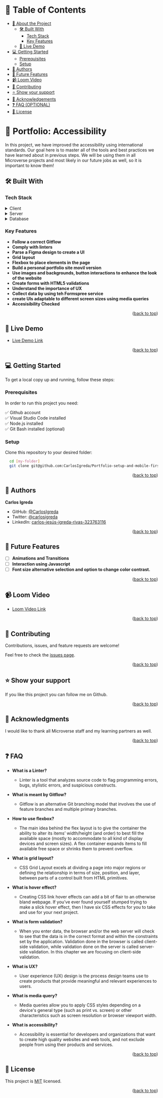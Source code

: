 <a name="readme-top"></a>

# 📗 Table of Contents

- [📖 About the Project](#about-project)
  - [🛠 Built With](#built-with)
    - [Tech Stack](#tech-stack)
    - [Key Features](#key-features)
  - [🚀 Live Demo](#live-demo)
- [💻 Getting Started](#getting-started)
  - [Prerequisites](#prerequisites)
  - [Setup](#setup)
- [👥 Authors](#authors)
- [🔭 Future Features](#future-features)
- [📹 Loom Video](#loom-video)
- [🤝 Contributing](#contributing)
- [⭐️ Show your support](#support)
- [🙏 Acknowledgements](#acknowledgements)
- [❓ FAQ (OPTIONAL)](#faq)
- [📝 License](#license)

# 📖 Portfolio: Accessibility <a name="about-project"></a>

In this project, we have improved the accessibility using international standards. Our goal here is to master all of the tools and best practices we have learned about in previous steps. We will be using them in all Microverse projects and most likely in our future jobs as well, so it is important to know them!

## 🛠 Built With <a name="built-with"></a>

### Tech Stack <a name="tech-stack"></a>

<details>
  <summary>Client</summary>
  <ul>
    <li><a href="https://www.hostinger.com/tutorials/what-is-html">HTML</a></li>
    <li><a href="https://www.hostinger.com/tutorials/what-is-css">CSS</a></li>
  </ul>
</details>

<details>
  <summary>Server</summary>
  <ul>
    <li>N/A</li>
  </ul>
</details>

<details>
<summary>Database</summary>
  <ul>
    <li>N/A</li>
  </ul>
</details>

### Key Features <a name="key-features"></a>

- **Follow a correct Gitflow**
- **Comply with linters**
- **Parse a Figma design to create a UI**
- **Grid layout**
- **Flexbox to place elements in the page**
- **Build a personal portfolio site movil version**
- **Use images and backgrounds, button interactions to enhance the look of the website**
- **Create forms with HTML5 validations**
- **Understand the importance of UX**
- **Collect data by using teh Formspree service**
- **create UIs adaptable to different screen sizes using media queries**
- **Accesisibility Checked**

<p align="right">(<a href="#readme-top">back to top</a>)</p>

## 🚀 Live Demo <a name="live-demo"></a>

- [Live Demo Link](https://carlosigreda.github.io)

<p align="right">(<a href="#readme-top">back to top</a>)</p>

## 💻 Getting Started <a name="getting-started"></a>

To get a local copy up and running, follow these steps:

### Prerequisites

In order to run this project you need:

✅ Github account <br>
✅ Visual Studio Code installed <br>
✅ Node.js installed <br>
✅ Git Bash installed (optional)   

### Setup

Clone this repository to your desired folder:

```sh
  cd [my-folder]
  git clone git@github.com:CarlosIgreda/Portfolio-setup-and-mobile-first.git
```

<p align="right">(<a href="#readme-top">back to top</a>)</p>

## 👥 Authors <a name="authors"></a>
**Carlos Igreda**
- GitHub: [@CarlosIgreda](https://github.com/CarlosIgreda)
- Twitter: [@carlosigreda](https://twitter.com/carlosigreda)
- LinkedIn: [carlos-jesús-igreda-rivas-323763116](https://www.linkedin.com/in/carlos-jes%C3%BAs-igreda-rivas-323763116/)

<p align="right">(<a href="#readme-top">back to top</a>)</p>

## 🔭 Future Features <a name="future-features"></a>

- [ ] **Animations and Transitions**
- [ ] **Interaction using Javascript**
- [ ] **Font size alternative selection and option to change color contrast.**

<p align="right">(<a href="#readme-top">back to top</a>)</p>

## 📹 Loom Video <a name="loom-video"></a>

- [Loom Video Link](https://www.loom.com/share/e7a91bdbbc324184b422750316361bf4)

<p align="right">(<a href="#readme-top">back to top</a>)</p>

## 🤝 Contributing <a name="contributing"></a>

Contributions, issues, and feature requests are welcome!

Feel free to check the [issues page](../../issues/).

<p align="right">(<a href="#readme-top">back to top</a>)</p>

## ⭐️ Show your support <a name="support"></a>

If you like this project you can follow me on Github.

<p align="right">(<a href="#readme-top">back to top</a>)</p>

## 🙏 Acknowledgments <a name="acknowledgements"></a>

I would like to thank all Microverse staff and my learning partners as well.

<p align="right">(<a href="#readme-top">back to top</a>)</p>

## ❓ FAQ <a name="faq"></a>

- **What is a Linter?**

  - Linter is a tool that analyzes source code to flag programming errors, bugs, stylistic errors, and suspicious constructs.

- **What is meant by Gitflow?**

  - Gitflow is an alternative Git branching model that involves the use of feature branches and multiple primary branches.

- **How to use flexbox?**

  - The main idea behind the flex layout is to give the container the ability to alter its items’ width/height (and order) to  best fill the available space (mostly to accommodate to all kind of display devices and screen sizes). A flex container expands items to fill available free space or shrinks them to prevent overflow.

- **What is grid layout?**

  - CSS Grid Layout excels at dividing a page into major regions or defining the relationship in terms of size, position, and layer, between parts of a control built from HTML primitives.

- **What is hover effect?**

  - Creating CSS link hover effects can add a bit of flair to an otherwise bland webpage. If you’ve ever found yourself stumped trying to make a slick hover effect, then I have six CSS effects for you to take and use for your next project.

- **What is form validation?**

  - When you enter data, the browser and/or the web server will check to see that the data is in the correct format and within the constraints set by the application. Validation done in the browser is called client-side validation, while validation done on the server is called server-side validation. In this chapter we are focusing on client-side validation.

- **What is UX?**

  - User experience (UX) design is the process design teams use to create products that provide meaningful and relevant experiences to users. 

- **What is media query?**

  - Media queries allow you to apply CSS styles depending on a device's general type (such as print vs. screen) or other characteristics such as screen resolution or browser viewport width. 

- **What is accessibility?**

  - Accessibility is essential for developers and organizations that want to create high quality websites and web tools, and not exclude people from using their products and services.
  
<p align="right">(<a href="#readme-top">back to top</a>)</p>


## 📝 License <a name="license"></a>

This project is [MIT](./LICENSE) licensed.

<p align="right">(<a href="#readme-top">back to top</a>)</p>
